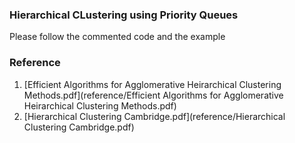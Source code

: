 ### Hierarchical CLustering using Priority Queues

Please follow the commented code and the example

### Reference

1. [Efficient Algorithms for Agglomerative Heirarchical Clustering Methods.pdf](reference/Efficient Algorithms for Agglomerative Heirarchical Clustering Methods.pdf)
2. [Hierarchical Clustering Cambridge.pdf](reference/Hierarchical Clustering Cambridge.pdf)
